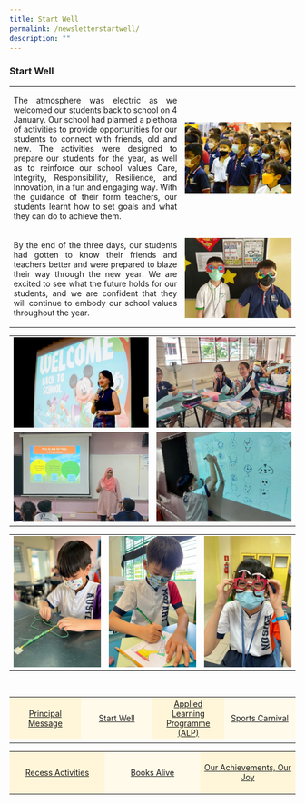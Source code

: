 ```yaml
---
title: Start Well
permalink: /newsletterstartwell/
description: ""
---
```

### Start Well

<table><tbody>
<tr>
<td style="text-align: center; width: 60%;"><p align="justify">The atmosphere was electric as we welcomed our students back to school on 4 January.  Our school had planned a plethora of activities to provide opportunities for our students to connect with friends, old and new. The activities were designed to prepare our students for the year, as well as to reinforce our school values Care, Integrity, Responsibility, Resilience, and Innovation, in a fun and engaging way. With the guidance of their form teachers, our students learnt how to set goals and what they can do to achieve them. </p></td>
<td style="text-align: center; width: 40%;"><img src="/images/Newsletter/newsletter02_01.jpg"></td>
</tr>
<tr>
<td style="text-align: center; width: 60%;"><p align="justify">By the end of the three days, our students had gotten to know their friends and teachers better and were prepared to blaze their way through the new year. We are excited to see what the future holds for our students, and we are confident that they will continue to embody our school values throughout the year.</p></td>
<td style="text-align: center; width: 40%;"><img src="/images/Newsletter/newsletter02_02.jpg"></td>
</tr>
</tbody></table>

<table><tbody>
<tr>
<td style="width: 50%;"><img src="/images/Newsletter/newsletter02_03.jpg"></td>
<td style="width: 50%;"><img src="/images/Newsletter/newsletter02_04.jpg"></td>
</tr>
	<tr>
<td style="width: 50%;"><img src="/images/Newsletter/newsletter02_05.jpg"></td>
<td style="width: 50%;"><img src="/images/Newsletter/newsletter02_06.jpg"></td>
</tr>
</tbody></table>

<table><tbody>
<tr>
<td style="width: 33%;"><img src="/images/Newsletter/newsletter02_07.jpg"></td>
<td style="width: 33%;"><img src="/images/Newsletter/newsletter02_08.jpg"></td>
<td style="width: 33%;"><img src="/images/Newsletter/newsletter02_09.jpg"></td>
</tr>
</tbody></table>




<br>
<table style="width: 100%;" border="0">
<tbody>
<tr style="height: 75px;"><td style="text-align: center; width: 25%; vertical-align: middle;background-color: #FFF6D9; border-color: white;"><a href="/newsletterprincipalmessage/">Principal Message</a></td>
<td style="text-align: center; width: 25%; vertical-align: middle;background-color: #FFFAEA; border-color: white;"><a href="/newsletterstartwell">Start Well </a></td>
<td style="text-align: center; width: 25%; vertical-align: middle;background-color: #FFF6D9; border-color: white;"><a href="/newsletteralp">Applied Learning Programme (ALP)</a></td>
<td style="text-align: center; width: 25%; vertical-align: middle; background-color: #FFFAEA; border-color: white;"><a href="/newslettersportcarnival">Sports Carnival</a></td>
	</tr><tr><td></td></tr></tbody>
</table>
	
<table style="width: 100%;" border="0">
<tbody>
<tr style="height: 75px;"><td style="text-align: center; width: 33%; vertical-align: middle;background-color: #FFF6D9; border-color: white;"><a href="/newsletterrecessactivities">Recess Activities</a></td>
<td style="text-align: center; width: 33%; vertical-align: middle; background-color: #FFFAEA; border-color: white;"><a href="/newsletterbooksalive">Books Alive</a></td>
<td style="text-align: center; width: 33%; vertical-align: middle;background-color: #FFF6D9; border-color: white;"><a href="/newsletterourachievements">Our Achievements, Our Joy</a></td>
</tr></tbody>
</table>